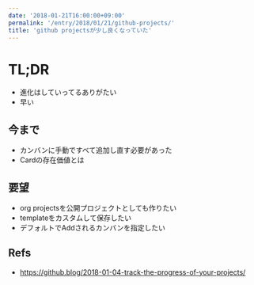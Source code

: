 ```yaml
---
date: '2018-01-21T16:00:00+09:00'
permalink: '/entry/2018/01/21/github-projects/'
title: 'github projectsが少し良くなっていた'
---
```


# TL;DR

- 進化はしていってるありがたい
- 早い

## 今まで

- カンバンに手動ですべて追加し直す必要があった
- Cardの存在価値とは

## 要望

- org projectsを公開プロジェクトとしても作りたい
- templateをカスタムして保存したい
- デフォルトでAddされるカンバンを指定したい

## Refs

- <https://github.blog/2018-01-04-track-the-progress-of-your-projects/>
